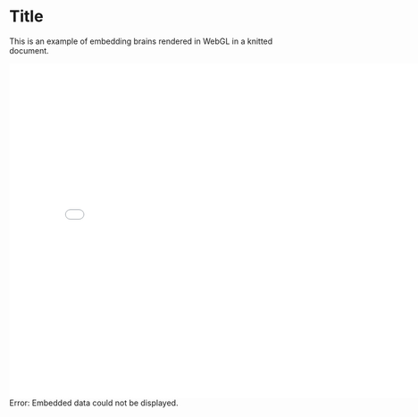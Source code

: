 Title
========================================================

This is an example of embedding brains rendered in WebGL in a knitted document.










<object data="supp_1.html" width="800" height="600"> <embed src="knitted_webGL.html" width="800" height="600"> </embed> Error: Embedded data could not be displayed. </object>

